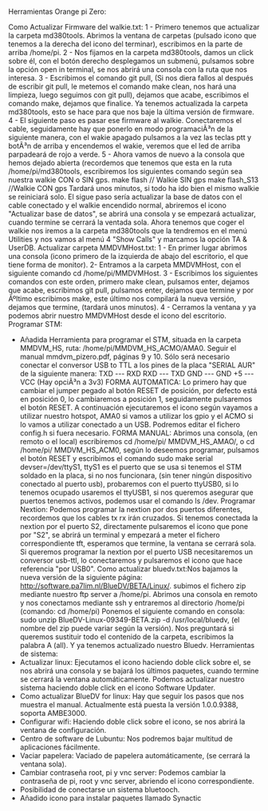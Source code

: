 Herramientas Orange pi Zero:

Como Actualizar Firmware del walkie.txt:
1 - Primero tenemos que actualizar la carpeta md380tools. Abrimos la ventana de carpetas (pulsado icono que tenemos a la derecha del icono del terminar), escribimos en la parte de arriba /home/pi.
2 - Nos fijamos en la carpeta md380tools, damos un click sobre él, con el botón derecho desplegamos un submenú, pulsamos  sobre la opción open in terminal, se nos abrirá una consola con la ruta que nos interesa.
3 - Escribimos el comando git pull, (Si nos diera fallos al después de escribir git pull, le metemos el comando make clean, nos hará una limpieza, luego seguimos con git pull), dejamos que acabe, escribimos el comando make, dejamos que finalice.
Ya tenemos actualizada la carpeta md380tools, esto se hace para que nos baje la última versión de firmware.
4 - El siguiente paso es pasar ese firmware al walkie. Conectaremos el cable, seguidamente hay que ponerlo en modo programaciÃ³n de la siguiente manera, con el wakie apagado pulsamos a la vez las teclas ptt y botÃ³n de arriba y encendemos el wakie, veremos que el led de arriba parpadeará de rojo a verde.
5 - Ahora vamos de nuevo a la consola que hemos dejado abierta (recordemos que tenemos que esta en la ruta /home/pi/md380tools, escribiremos los siguientes comando según sea nuestra walkie CON o SIN gps.
    make flash // Walkie SIN gps
    make flash_S13 //Walkie CON gps 
Tardará unos minutos, si todo ha ido bien el mismo walkie se reiniciará solo.
El sigue paso sería actualizar la base de datos con el cable conectado y el walkie encendido normal, abriremos el icono "Actualizar base de datos", se abrirá una consola y se empezará actualizar, cuando termine se cerrará la ventada sola.
Ahora tenemos que coger el walkie nos iremos a la carpeta md380tools que la tendremos en el menú Utilities y nos vamos al menú 4 "Show Calls" y marcamos la opción TA & UserDB.
Actualizar carpeta MMDVMHost.txt:
1 - En primer lugar abrimos una consola (icono primero de la izquierda de abajo del escritorio, el que tiene forma de monitor).
2-  Entramos a la carpeta MMDVMHost, con el siguiente comando cd /home/pi/MMDVMHost.
3 - Escribimos los siguientes comandos con este orden, primero make clean, pulsamos enter, dejamos que acabe, escribimos git pull, pulsamos enter, dejamos que termine y por Ãºltimo escribimos make, este último nos compilará la nueva versión, dejamos que termine, (tardará unos minutos).
4 - Cerramos la ventana y ya podemos abrir nuestro MMDVMHost desde el icono del escritorio.
Programar STM:
- Añadida Herramienta para programar el STM, situada en la carpeta MMDVM_HS, ruta: /home/pi/MMDVM_HS_ACMO/AMA0.
Seguir el manual mmdvm_pizero.pdf, páginas  9  y 10. Sólo será necesario conectar el conversor USB to TTL a los pines de la placa "SERIAL AUR" de la siguiente manera:
  TXD --- RXD
  RXD --- TXD
  GND --- GND
  +5  --- VCC (Hay opciÃ³n a 3v3)
FORMA AUTOMATICA:
Lo primero hay que cambiar el jumper pegado al botón RESET  de posición, por defecto está en posición 0, lo cambiaremos a posición 1, seguidamente pulsaremos el botón RESET.
A continuación ejecutaremos el icono según vayamos a utilizar nuestro hotspot, AMA0 si vamos a utilizar los gpio y el ACMO si lo vamos a utilizar conectado a un USB. Podremos editar el fichero config.h si fuera necesario.
FORMA MANUAL:
Abrimos una consola, (en remoto o el local) escribiremos cd /home/pi/ MMDVM_HS_AMAO/,  o cd /home/pi/ MMDVM_HS_ACM0, según lo deseemos programar, pulsamos el botón RESET y escribimos el comando sudo make serial devser=/dev/ttyS1, ttyS1 es el puerto que se usa si tenemos el STM soldado en la placa, si no nos funcionara, (sin tener ningún dispositivo conectado al puerto usb), probaremos con el puerto ttyUSB0, si lo tenemos ocupado usaremos el ttyUSB1, si nos queremos asegurar que puertos tenemos activos, podemos usar el comando ls /dev.
Programar Nextion:
Podemos programar la nextion por dos puertos diferentes, recordemos que los cables tx rx irán cruzados.
Si tenemos conectada la nextion por el puerto S2, directamente pulsaremos el icono que pone por "S2", se abrirá un terminal y empezará a meter el fichero correspondiente tft, esperamos que termine, la ventana se cerrará sola.
Si queremos programar la nextion por el puerto USB necesitaremos un conversor usb-ttl, lo conectaremos y pulsaremos el icono que hace referencia "por USB0".
Como actualizar bluedv.txt:Nos bajamos la nueva versión de la siguiente página: http://software.pa7lim.nl/BlueDV/BETA/Linux/.
subimos el fichero zip mediante nuestro ftp server a /home/pi.
Abrimos una consola en remoto y nos conectamos mediante ssh y entraremos al directorio /home/pi (comando: cd /home/pi)
Ponemos el siguiente comando en consola: sudo unzip BlueDV-Linux-09349-BETA.zip -d /usr/local/bluedv, (el nombre del zip puede variar según la versión).
Nos preguntará si queremos sustituir todo el contenido de la carpeta, escribimos la palabra A (all). Y ya tenemos actualizado nuestro Bluedv.
Herramientas de sistema:
- Actualizar linux: Ejecutamos el icono haciendo doble click sobre el, se nos abrirá una consola y se bajará los últimos paquetes, cuando termine se cerrará la ventana automáticamente.
Podemos actualizar nuestro sistema haciendo doble click en el icono Software Updater.
- Como actualizar BlueDV for linux: Hay que seguir los pasos que nos muestra el manual. Actualmente está puesta la versión 1.0.0.9388, soporta AMBE3000.
- Configurar wifi: Haciendo doble click sobre el icono, se nos abrirá la ventana de configuración.
- Centro de software de Lubuntu: Nos podremos bajar multitud de aplicaciones fácilmente.
- Vaciar papelera: Vaciado de papelera automáticamente, (se cerrará la ventana sola).
- Cambiar contraseña root, pi y vnc server: Podemos cambiar la contraseña de pi, root y vnc server, abriendo el icono correspondiente.
- Posibilidad de conectarse un sistema bluetooch.
- Añadido icono para instalar paquetes llamado Synactic
